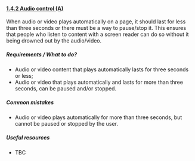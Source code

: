 #### [1.4.2 Audio control (A)](https://www.w3.org/TR/UNDERSTANDING-WCAG20/visual-audio-contrast-dis-audio.html)

When audio or video plays automatically on a page, it should last for less than three seconds or there must be a way to pause/stop it. This ensures that people who listen to content with a screen reader can do so without it being drowned out by the audio/video.

##### Requirements / What to do?

*   Audio or video content that plays automatically lasts for three seconds or less;
*   Audio or video that plays automatically and lasts for more than three seconds, can be paused and/or stopped.

##### Common mistakes

*   Audio or video plays automatically for more than three seconds, but cannot be paused or stopped by the user.

##### Useful resources

*   TBC
